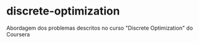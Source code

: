 # discrete-optimization
Abordagem dos problemas descritos no curso "Discrete Optimization" do Coursera
